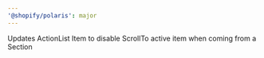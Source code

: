```yaml
---
'@shopify/polaris': major
---
```


Updates ActionList Item to disable ScrollTo active item when coming from a Section
